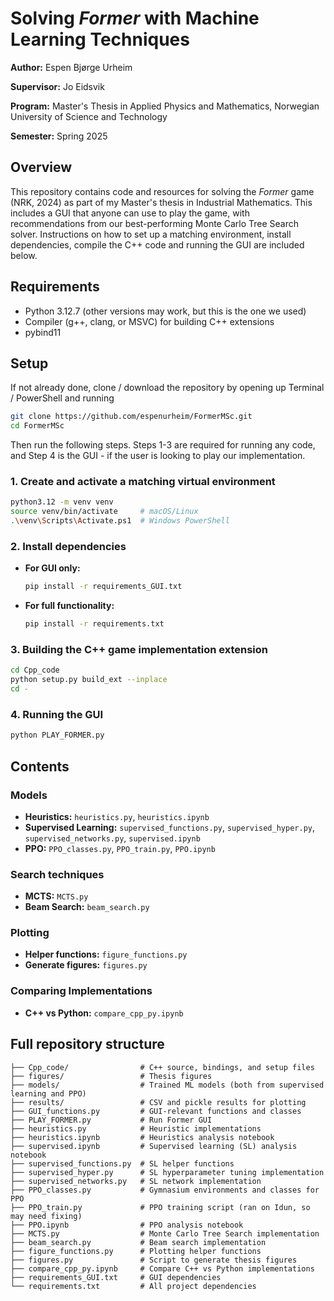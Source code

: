 # Solving *Former* with Machine Learning Techniques

**Author:** Espen Bjørge Urheim

**Supervisor:** Jo Eidsvik

**Program:** Master's Thesis in Applied Physics and Mathematics, Norwegian University of Science and Technology

**Semester:** Spring 2025

## Overview

This repository contains code and resources for solving the *Former* game (NRK, 2024) as part of my Master's thesis in Industrial Mathematics. This includes a GUI that anyone can use to play the game, with recommendations from our best-performing Monte Carlo Tree Search solver. Instructions on how to set up a matching environment, install dependencies, compile the C++ code and running the GUI are included below.

## Requirements

* Python 3.12.7 (other versions may work, but this is the one we used)
* Compiler (g++, clang, or MSVC) for building C++ extensions
* pybind11

## Setup
If not already done, clone / download the repository by opening up Terminal / PowerShell and running 
```bash
git clone https://github.com/espenurheim/FormerMSc.git
cd FormerMSc
```

Then run the following steps. Steps 1-3 are required for running any code, and Step 4 is the GUI - if the user is looking to play our implementation.

### 1. Create and activate a matching virtual environment

```bash
python3.12 -m venv venv
source venv/bin/activate     # macOS/Linux
.\venv\Scripts\Activate.ps1  # Windows PowerShell
```

### 2. Install dependencies

* **For GUI only:**

  ```bash
  pip install -r requirements_GUI.txt
  ```
* **For full functionality:**

  ```bash
  pip install -r requirements.txt
  ```

### 3. Building the C++ game implementation extension

```bash
cd Cpp_code
python setup.py build_ext --inplace
cd -
```

### 4. Running the GUI

```bash
python PLAY_FORMER.py
```

## Contents

### Models

* **Heuristics:** `heuristics.py`, `heuristics.ipynb`
* **Supervised Learning:** `supervised_functions.py`, `supervised_hyper.py`, `supervised_networks.py`, `supervised.ipynb`
* **PPO:** `PPO_classes.py`, `PPO_train.py`, `PPO.ipynb`

### Search techniques

* **MCTS:** `MCTS.py`
* **Beam Search:** `beam_search.py`

### Plotting

* **Helper functions:** `figure_functions.py`
* **Generate figures:** `figures.py`

### Comparing Implementations

* **C++ vs Python:** `compare_cpp_py.ipynb`

## Full repository structure

```
├── Cpp_code/                # C++ source, bindings, and setup files
├── figures/                 # Thesis figures
├── models/                  # Trained ML models (both from supervised learning and PPO)
├── results/                 # CSV and pickle results for plotting
├── GUI_functions.py         # GUI-relevant functions and classes
├── PLAY_FORMER.py           # Run Former GUI
├── heuristics.py            # Heuristic implementations
├── heuristics.ipynb         # Heuristics analysis notebook
├── supervised.ipynb         # Supervised learning (SL) analysis notebook
├── supervised_functions.py  # SL helper functions
├── supervised_hyper.py      # SL hyperparameter tuning implementation
├── supervised_networks.py   # SL network implementation
├── PPO_classes.py           # Gymnasium environments and classes for PPO
├── PPO_train.py             # PPO training script (ran on Idun, so may need fixing)
├── PPO.ipynb                # PPO analysis notebook
├── MCTS.py                  # Monte Carlo Tree Search implementation
├── beam_search.py           # Beam search implementation
├── figure_functions.py      # Plotting helper functions
├── figures.py               # Script to generate thesis figures
├── compare_cpp_py.ipynb     # Compare C++ vs Python implementations
├── requirements_GUI.txt     # GUI dependencies
└── requirements.txt         # All project dependencies
```
